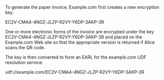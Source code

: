 To generate the paper invoice, Example.com first creates a new encryption key:

EC2V-CMA4-4NGZ-JLZP-R2VY-Y6DP-3AKP-3R

One or more electronic forms of the invoice are encrypted under the key 
EC2V-CMA4-4NGZ-JLZP-R2VY-Y6DP-3AKP-3R and placed on the Example.com Web site so that 
the appropriate version is returned if Alice scans the QR code.

The key is then converted to form an EARL for the example.com UDF resolution service:

udf://example.com/EC2V-CMA4-4NGZ-JLZP-R2VY-Y6DP-3AKP-3R
